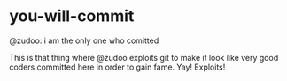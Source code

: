 # you-will-commit
@zudoo: i am the only one who comitted

This is that thing where @zudoo exploits git to make it look like very good coders committed here in order to gain fame. Yay! Exploits!

